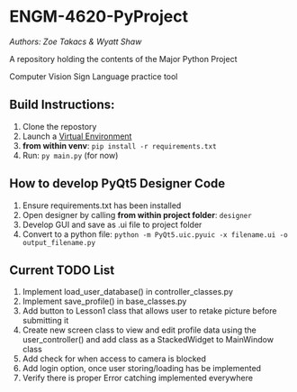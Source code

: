 # ENGM-4620-PyProject
*Authors: Zoe Takacs & Wyatt Shaw*

A repository holding the contents of the Major Python Project

Computer Vision Sign Language practice tool

## Build Instructions:

1. Clone the repostory
2. Launch a [Virtual Environment](https://docs.python.org/3/library/venv.html)
3. **from within venv**: `pip install -r requirements.txt`
4. Run: `py main.py` (for now)

## How to develop PyQt5 Designer Code

1. Ensure requirements.txt has been installed
2. Open designer by calling **from within project folder**: `designer`
3. Develop GUI and save as .ui file to project folder
4. Convert to a python file: `python -m PyQt5.uic.pyuic -x filename.ui -o output_filename.py`

## Current TODO List

1. Implement load_user_database() in controller_classes.py
2. Implement save_profile() in base_classes.py
3. Add button to Lesson1 class that allows user to retake picture before submitting it
4. Create new screen class to view and edit profile data using the user_controller() and add class as a StackedWidget to MainWindow class
5. Add check for when access to camera is blocked
6. Add login option, once user storing/loading has be implemented
7. Verify there is proper Error catching implemented everywhere